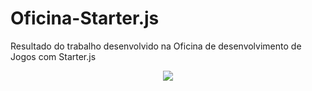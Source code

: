 # Oficina-Starter.js
Resultado do trabalho desenvolvido na Oficina de desenvolvimento de Jogos com Starter.js
<p align="center">
  <img src="assets/forREAD-ME/gif.gif">
</p>
